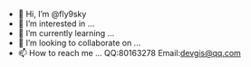 - 👋 Hi, I’m @fly9sky
- 👀 I’m interested in ...
- 🌱 I’m currently learning ...
- 💞️ I’m looking to collaborate on ...
- 📫 How to reach me ... QQ:80163278 Email:devgis@qq.com

<!---
devgis/devgis is a ✨ special ✨ repository because its `README.md` (this file) appears on your GitHub profile.
You can click the Preview link to take a look at your changes.
--->